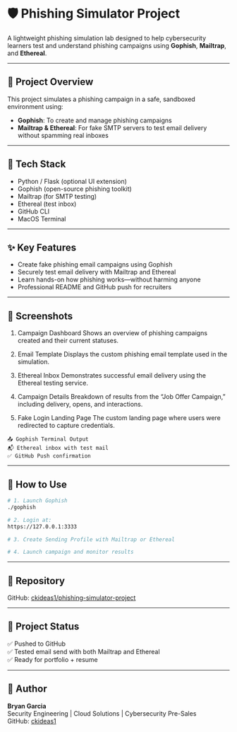 # 🛡️ Phishing Simulator Project

A lightweight phishing simulation lab designed to help cybersecurity learners test and understand phishing campaigns using **Gophish**, **Mailtrap**, and **Ethereal**.

---

## 🚀 Project Overview

This project simulates a phishing campaign in a safe, sandboxed environment using:
- **Gophish**: To create and manage phishing campaigns
- **Mailtrap & Ethereal**: For fake SMTP servers to test email delivery without spamming real inboxes

---

## 🔧 Tech Stack

- Python / Flask (optional UI extension)
- Gophish (open-source phishing toolkit)
- Mailtrap (for SMTP testing)
- Ethereal (test inbox)
- GitHub CLI
- MacOS Terminal

---

## ✨ Key Features

- Create fake phishing email campaigns using Gophish
- Securely test email delivery with Mailtrap and Ethereal
- Learn hands-on how phishing works—without harming anyone
- Professional README and GitHub push for recruiters

---

## 📸 Screenshots

1. Campaign Dashboard
Shows an overview of phishing campaigns created and their current statuses.

2. Email Template
Displays the custom phishing email template used in the simulation.

3. Ethereal Inbox
Demonstrates successful email delivery using the Ethereal testing service.

4. Campaign Details
Breakdown of results from the “Job Offer Campaign,” including delivery, opens, and interactions.

5. Fake Login Landing Page
The custom landing page where users were redirected to capture credentials.

```
📤 Gophish Terminal Output  
📬 Ethereal inbox with test mail  
✅ GitHub Push confirmation 
```

---

## 📂 How to Use

```bash
# 1. Launch Gophish
./gophish

# 2. Login at:
https://127.0.0.1:3333

# 3. Create Sending Profile with Mailtrap or Ethereal

# 4. Launch campaign and monitor results
```

---

## 📌 Repository

GitHub: [ckideas1/phishing-simulator-project](https://github.com/ckideas1/phishing-simulator-project)

---

## 💼 Project Status

✅ Pushed to GitHub  
✅ Tested email send with both Mailtrap and Ethereal  
✅ Ready for portfolio + resume

---

## 👤 Author

**Bryan Garcia**  
Security Engineering | Cloud Solutions | Cybersecurity Pre-Sales  
GitHub: [ckideas1](https://github.com/ckideas1)
